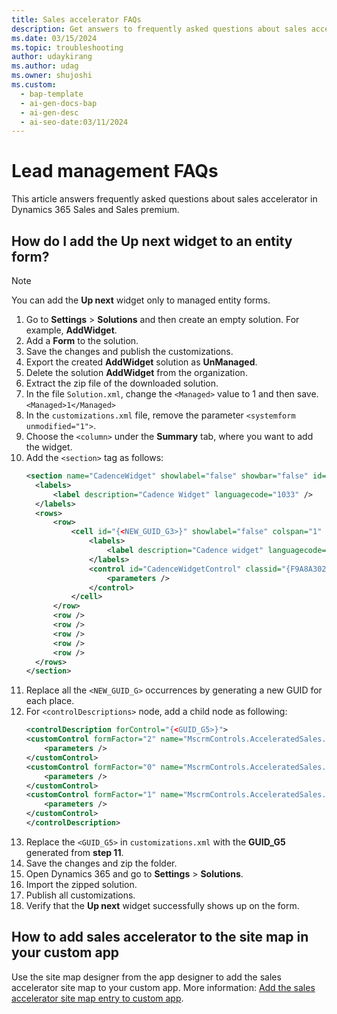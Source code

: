 ```yaml
---
title: Sales accelerator FAQs
description: Get answers to frequently asked questions about sales accelerator.
ms.date: 03/15/2024
ms.topic: troubleshooting
author: udaykirang
ms.author: udag
ms.owner: shujoshi
ms.custom:
  - bap-template
  - ai-gen-docs-bap
  - ai-gen-desc
  - ai-seo-date:03/11/2024
---
```


# Lead management FAQs

This article answers frequently asked questions about sales accelerator in Dynamics 365 Sales and Sales premium.

## How do I add the Up next widget to an entity form?

>[!NOTE]
>You can add the **Up next** widget only to managed entity forms.

1. Go to **Settings** > **Solutions** and then create an empty solution. For example, **AddWidget**.  
1. Add a **Form** to the solution.  
1. Save the changes and publish the customizations.  
1. Export the created **AddWidget** solution as **UnManaged**.  
1. Delete the solution **AddWidget** from the organization.  
1. Extract the zip file of the downloaded solution.  
1. In the file `Solution.xml`, change the `<Managed>` value to 1 and then save.  
    `<Managed>1</Managed>`
1. In the `customizations.xml` file, remove the parameter `<systemform unmodified="1">`.  
1. Choose the `<column>` under the **Summary** tab, where you want to add the widget.  
1. Add the `<section>` tag as follows:  
    ```xml
    <section name="CadenceWidget" showlabel="false" showbar="false" id="{<NEW_GUID_G1>}" IsUserDefined="0" layout="varwidth" columns="1" labelwidth="115" celllabelalignment="Left" celllabelposition="Left" labelid="{<NEW_GUID_G2> }">
      <labels>
          <label description="Cadence Widget" languagecode="1033" />
      </labels>
      <rows>
          <row>
              <cell id="{<NEW_GUID_G3>}" showlabel="false" colspan="1" rowspan="6" labelid="{<NEW_GUID_G4> }">
                  <labels>
                      <label description="Cadence widget" languagecode="1033" />
                  </labels>
                  <control id="CadenceWidgetControl" classid="{F9A8A302-114E-466A-B582-6771B2AE0D92}"  uniqueid="{<NEW_GUID_G5>}" isunbound="true">
                      <parameters />
                  </control>
              </cell>
          </row>
          <row />
          <row />
          <row />
          <row />
          <row />
      </rows>
    </section>
    ``` 
1. Replace all the `<NEW_GUID_G>` occurrences by generating a new GUID for each place.  
1. For `<controlDescriptions>` node, add a child node as following:  
    ```xml
    <controlDescription forControl="{<GUID_G5>}">
    <customControl formFactor="2" name="MscrmControls.AcceleratedSales.CadenceWidgetControl">
        <parameters />
    </customControl>
    <customControl formFactor="0" name="MscrmControls.AcceleratedSales.CadenceWidgetControl">
        <parameters />
    </customControl>
    <customControl formFactor="1" name="MscrmControls.AcceleratedSales.CadenceWidgetControl">
        <parameters />
    </customControl>
    </controlDescription>
    ```     
1. Replace the `<GUID_G5>` in `customizations.xml` with the **GUID_G5** generated from **step 11**.  
1. Save the changes and zip the folder.  
1. Open Dynamics 365 and go to **Settings** > **Solutions**.  
1. Import the zipped solution.  
1. Publish all customizations.  
1. Verify that the **Up next** widget successfully shows up on the form.

## How to add sales accelerator to the site map in your custom app

Use the site map designer from the app designer to add the sales accelerator site map to your custom app. More information: [Add the sales accelerator site map entry to custom app](add-sales-accelerator-sitemap-entry-custom-app.md).  

